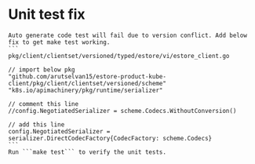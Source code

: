 # Unit test fix
    
    Auto generate code test will fail due to version conflict. Add below fix to get make test working.
    ```
    pkg/client/clientset/versioned/typed/estore/vi/estore_client.go
    
    // import below pkg
    "github.com/arutselvan15/estore-product-kube-client/pkg/client/clientset/versioned/scheme"
   	"k8s.io/apimachinery/pkg/runtime/serializer"
    
    // comment this line
    //config.NegotiatedSerializer = scheme.Codecs.WithoutConversion()
   
    // add this line
    config.NegotiatedSerializer = serializer.DirectCodecFactory{CodecFactory: scheme.Codecs}
    ```
    Run ```make test``` to verify the unit tests.
